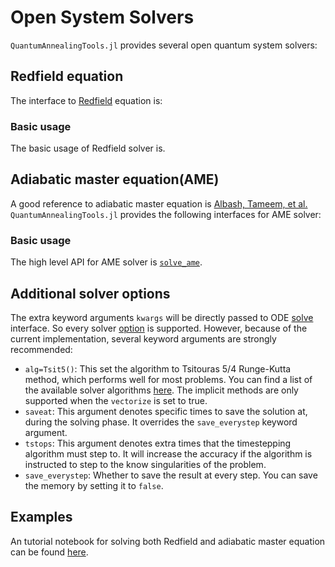 # Open System Solvers
`QuantumAnnealingTools.jl` provides several open quantum system solvers:

## Redfield equation
The interface to [Redfield](https://en.wikipedia.org/wiki/Redfield_equation) equation is:

### Basic usage
The basic usage of Redfield solver is.


## Adiabatic master equation(AME)
A good reference to adiabatic master equation is [Albash, Tameem, et al.](https://arxiv.org/abs/1206.4197) `QuantumAnnealingTools.jl` provides the following interfaces for AME solver:

### Basic usage
The high level API for AME solver is [`solve_ame`](@ref).


## Additional solver options
The extra keyword arguments `kwargs` will be directly passed to ODE [solve](http://docs.juliadiffeq.org/latest/basics/overview.html) interface. So every solver [option](http://docs.juliadiffeq.org/latest/basics/common_solver_opts.html) is supported. However, because of the current implementation, several keyword arguments are strongly recommended:

* `alg=Tsit5()`: This set the algorithm to Tsitouras 5/4 Runge-Kutta method, which performs well for most problems. You can find a list of the available solver algorithms [here](http://docs.juliadiffeq.org/latest/solvers/ode_solve.html). The implicit methods are only supported when the `vectorize` is set to true.
* `saveat`: This argument denotes specific times to save the solution at, during the solving phase. It overrides the `save_everystep` keyword argument.
* `tstops`: This argument denotes extra times that the timestepping algorithm must step to. It will increase the accuracy if the algorithm is instructed to step to the know singularities of the problem.
* `save_everystep`: Whether to save the result at every step. You can save the memory by setting it to `false`.

## Examples
An tutorial notebook for solving both Redfield and adiabatic master equation can be found [here](https://uscqserver.github.io/OSQATTutorials.jl/html/introduction/02-single_qubit_ame.html).
